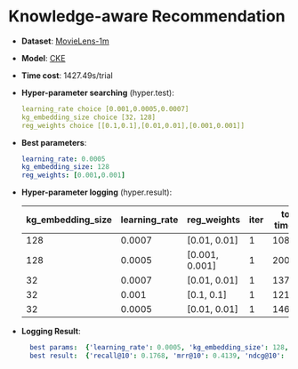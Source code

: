 # Knowledge-aware Recommendation

- **Dataset**: [MovieLens-1m](../../md/ml-1m_kg.md)

- **Model**: [CKE](https://recbole.io/docs/user_guide/model/knowledge/cke.html)

- **Time cost**: 1427.49s/trial

- **Hyper-parameter searching** (hyper.test):

  ```yaml
  learning_rate choice [0.001,0.0005,0.0007]
  kg_embedding_size choice [32，128]
  reg_weights choice [[0.1,0.1],[0.01,0.01],[0.001,0.001]]
  ```

- **Best parameters**:

  ```yaml
  learning_rate: 0.0005
  kg_embedding_size: 128
  reg_weights: [0.001,0.001]
  ```

- **Hyper-parameter logging** (hyper.result):

  | kg_embedding_size | learning_rate | reg_weights    | iter | total time (s) | recall@10 | mrr@10 | ndcg@10 |
  |-------------------|---------------|----------------|------|----------------|-----------|--------|---------|
  | 128               | 0.0007        | [0.01, 0.01]   | 1    | 1080.2         | 0.1717    | 0.4073 | 0.2367  |
  | 128               | 0.0005        | [0.001, 0.001] | 1    | 2004.4         | 0.1768    | 0.4139 | 0.2405  |
  | 32                | 0.0007        | [0.01, 0.01]   | 1    | 1375.16        | 0.1747    | 0.4171 | 0.239   |
  | 32                | 0.001         | [0.1, 0.1]     | 1    | 1216.05        | 0.1725    | 0.4073 | 0.2347  |
  | 32                | 0.0005        | [0.01, 0.01]   | 1    | 1461.64        | 0.1739    | 0.415  | 0.2393  |


- **Logging Result**:

  ```yaml
    best params:  {'learning_rate': 0.0005, 'kg_embedding_size': 128, 'reg_weights': [0.001, 0.001]}
    best result:  {'recall@10': 0.1768, 'mrr@10': 0.4139, 'ndcg@10': 0.2405, 'hit@10': 0.7212, 'precision@10': 0.1803, 'time_this_iter_s': 2004.3991494178772}
  ```
